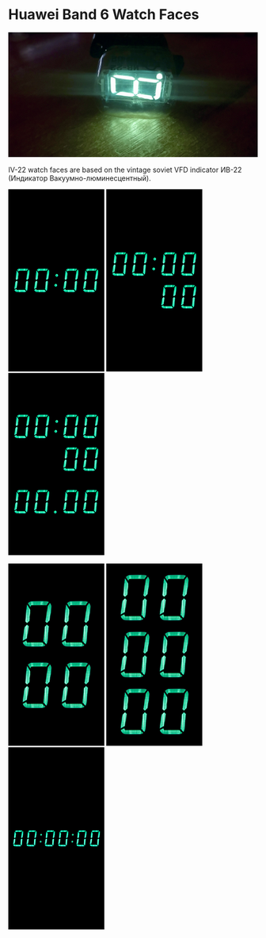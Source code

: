 # Huawei Band 6 Watch Faces

![IV-22](IV-22.jpg)

IV-22 watch faces are based on the vintage soviet VFD indicator ИВ-22 (Индикатор Вакуумно-люминесцентный).

[![IV22_HM_MED_MK1](IV22_HM_MED_MK1/preview/preview.png)](IV22_HM_MED_MK1/IV22_HM_MED_MK1_2.1.1.hwt)
[![IV22_HMS_MED_MK1](IV22_HMS_MED_MK1/preview/preview.png)](IV22_HMS_MED_MK1/IV22_HMS_MED_MK1_2.1.1.hwt)
[![IV22_HMSDM_MED_MK1](IV22_HMSDM_MED_MK1/preview/preview.png)](IV22_HMSDM_MED_MK1/IV22_HMSDM_MED_MK1_2.1.1.hwt)

[![IV22_HM_BIG_MK1](IV22_HM_BIG_MK1/preview/preview.png)](IV22_HM_BIG_MK1/IV22_HM_BIG_MK1_2.1.1.hwt)
[![IV22_HMS_BIG_MK1](IV22_HMS_BIG_MK1/preview/preview.png)](IV22_HMS_BIG_MK1/IV22_HMS_BIG_MK1_2.1.1.hwt)
[![IV22_HMS_SML_MK1](IV22_HMS_SML_MK1/preview/preview.png)](IV22_HMS_SML_MK1/IV22_HMS_SML_MK1_2.1.1.hwt)
